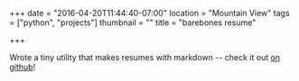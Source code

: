 +++
date = "2016-04-20T11:44:40-07:00"
location = "Mountain View"
tags = ["python", "projects"]
thumbnail = ""
title = "barebones resume"

+++

Wrote a tiny utility that makes resumes with markdown --
check it out [on github](http://github.com/yosemitebandit/barebones-resume/)!
